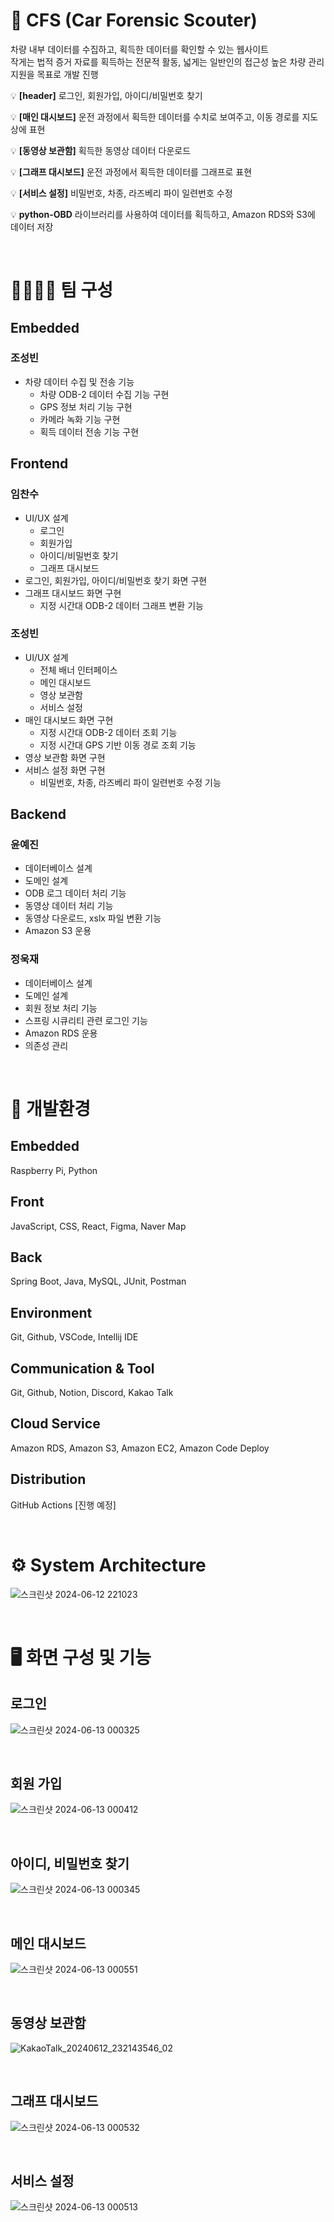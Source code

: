 # 🚗 CFS (Car Forensic Scouter)
 차량 내부 데이터를 수집하고, 획득한 데이터를 확인할 수 있는 웹사이트<br />
 작게는 법적 증거 자료를 획득하는 전문적 활동, 넓게는 일반인의 접근성 높은 차량 관리 지원을 목표로 개발 진행

💡 **[header]** 로그인, 회원가입, 아이디/비밀번호 찾기

💡 **[매인 대시보드]** 운전 과정에서 획득한 데이터를 수치로 보여주고, 이동 경로를 지도상에 표현

💡 **[동영상 보관함]** 획득한 동영상 데이터 다운로드

💡 **[그래프 대시보드]** 운전 과정에서 획득한 데이터를 그래프로 표현

💡 **[서비스 설정]** 비밀번호, 차종, 라즈베리 파이 일련번호 수정

💡 **python-OBD** 라이브러리를 사용하여 데이터를 획득하고, Amazon RDS와 S3에 데이터 저장

<br />

# 👨‍👩‍👧‍👦 팀 구성
## Embedded

### **조성빈**

- 차량 데이터 수집 및 전송 기능
    - 차량 ODB-2 데이터 수집 기능 구현
    - GPS 정보 처리 기능 구현
    - 카메라 녹화 기능 구현
    - 획득 데이터 전송 기능 구현

## Frontend

### **임찬수**

- UI/UX 설계
    - 로그인
    - 회원가입
    - 아이디/비밀번호 찾기
    - 그래프 대시보드
- 로그인, 회원가입, 아이디/비밀번호 찾기 화면 구현
- 그래프 대시보드 화면 구현
    - 지정 시간대 ODB-2 데이터 그래프 변환 기능

### **조성빈**

- UI/UX 설계
    - 전체 배너 인터페이스
    - 메인 대시보드
    - 영상 보관함
    - 서비스 설정
- 매인 대시보드 화면 구현
    - 지정 시간대 ODB-2 데이터 조회 기능
    - 지정 시간대 GPS 기반 이동 경로 조회 기능
- 영상 보관함 화면 구현
- 서비스 설정 화면 구현
    - 비밀번호, 차종, 라즈베리 파이 일련번호 수정 기능

## Backend

### **윤예진**

- 데이터베이스 설계
- 도메인 설계
- ODB 로그 데이터 처리 기능
- 동영상 데이터 처리 기능
- 동영상 다운로드, xslx 파일 변환 기능
- Amazon S3 운용

### **정욱재**

- 데이터베이스 설계
- 도메인 설계
- 회원 정보 처리 기능
- 스프링 시큐리티 관련 로그인 기능
- Amazon RDS 운용
- 의존성 관리

<br />

# 🔧 개발환경
## Embedded
Raspberry Pi, Python

## Front
JavaScript, CSS, React, Figma, Naver Map

## Back
Spring Boot, Java, MySQL, JUnit, Postman

## Environment
Git, Github, VSCode, Intellij IDE

## Communication & Tool
Git, Github, Notion, Discord, Kakao Talk

## Cloud Service
Amazon RDS, Amazon S3, Amazon EC2, Amazon Code Deploy

## Distribution
GitHub Actions [진행 예정]

<br />

# ⚙️ System Architecture
![스크린샷 2024-06-12 221023](https://github.com/Car-Forensics-Scouter/CapstoneDesign-2024-1/assets/110958351/570c8dc2-c4f0-4511-ad9b-34830ec93c87)

<br />

# 🖥️ 화면 구성 및 기능
## 로그인
![스크린샷 2024-06-13 000325](https://github.com/Car-Forensics-Scouter/CapstoneDesign-2024-1/assets/110958351/ad13cc26-f81d-442c-8588-e3d921751bb7)

<br />

## 회원 가입
![스크린샷 2024-06-13 000412](https://github.com/Car-Forensics-Scouter/CapstoneDesign-2024-1/assets/110958351/550d5b49-f560-469f-8525-f9c098fb8b84)

<br />

## 아이디, 비밀번호 찾기
![스크린샷 2024-06-13 000345](https://github.com/Car-Forensics-Scouter/CapstoneDesign-2024-1/assets/110958351/68de3bc1-bfd5-4cd8-888e-48b7b8968316)

<br />

## 메인 대시보드
![스크린샷 2024-06-13 000551](https://github.com/Car-Forensics-Scouter/CapstoneDesign-2024-1/assets/110958351/1154d9b8-a583-4531-99a2-c7c0037018b2)

<br />

## 동영상 보관함
![KakaoTalk_20240612_232143546_02](https://github.com/Car-Forensics-Scouter/CapstoneDesign-2024-1/assets/110958351/4b65f3a9-2ab7-4e73-8f89-67caa44b6730)

<br />

## 그래프 대시보드
![스크린샷 2024-06-13 000532](https://github.com/Car-Forensics-Scouter/CapstoneDesign-2024-1/assets/110958351/b021e881-0bd5-40de-93a4-edb7bca680bb)

<br />

## 서비스 설정
![스크린샷 2024-06-13 000513](https://github.com/Car-Forensics-Scouter/CapstoneDesign-2024-1/assets/110958351/c2f4938c-0ef5-4317-bb2b-90980ffaec71)

